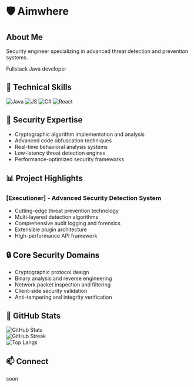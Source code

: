 # 🛡️ Aimwhere

## About Me
Security engineer specializing in advanced threat detection and prevention systems.

Fullstack Java developer

## 🧰 Technical Skills
![Java](https://img.shields.io/badge/Java-ED8B00?style=for-the-badge&logo=java&logoColor=white)
![JS](https://shields.io/badge/JavaScript-F7DF1E?logo=JavaScript&logoColor=000&style=flat-square)
![C#](https://img.shields.io/badge/C%23-239120?style=flat&logo=unity&logoColor=white)
![React](https://img.shields.io/badge/-ReactJs-61DAFB?logo=react&logoColor=white&style=for-the-badge)

## 🚀 Security Expertise
- Cryptographic algorithm implementation and analysis
- Advanced code obfuscation techniques
- Real-time behavioral analysis systems
- Low-latency threat detection engines
- Performance-optimized security frameworks

## 📊 Project Highlights
### [Executioner] - Advanced Security Detection System
- Cutting-edge threat prevention technology
- Multi-layered detection algorithms
- Comprehensive audit logging and forensics
- Extensible plugin architecture
- High-performance API framework

## 🔒 Core Security Domains
- Cryptographic protocol design
- Binary analysis and reverse engineering  
- Network packet inspection and filtering
- Client-side security validation
- Anti-tampering and integrity verification

## 🏅 GitHub Stats
![GitHub Stats](https://github-readme-stats.vercel.app/api?username=Zorrop0&show_icons=true&theme=tokyonight)  
![GitHub Streak](https://streak-stats.demolab.com?user=Zorrop0&theme=tokyonight)  
![Top Langs](https://github-readme-stats.vercel.app/api/top-langs/?username=Zorrop0&layout=compact&theme=tokyonight)  

## 📫 Connect
soon
<!--[![Discord](https://img.shields.io/badge/Discord-7289DA?style=for-the-badge&logo=discord&logoColor=white)](https://discord.gg/precisity)
[![Portfolio](https://img.shields.io/badge/Portfolio-FF5722?style=for-the-badge&logo=google-chrome&logoColor=white)](https://www.spigotmc.org/members/dmc5.1833637/)-->

<!--
**Zorrop0/Zorrop0** is a ✨ *special* ✨ repository because its `README.md` (this file) appears on your GitHub profile.
Here are some ideas to get you started:
- 🔭 I'm currently working on ...
- 🌱 I'm currently learning ...
- 👯 I'm looking to collaborate on ...
- 🤔 I'm looking for help with ...
- 💬 Ask me about ...
- 📫 How to reach me: ...
- 😄 Pronouns: ...
- ⚡ Fun fact: ...
-->
